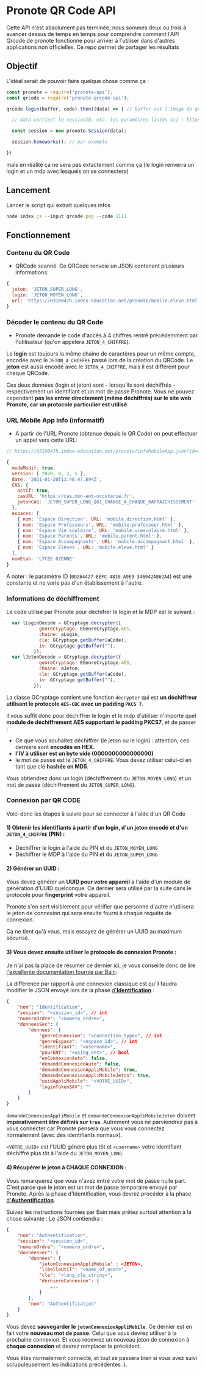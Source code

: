# Pronote QR Code API

Cette API n'est absolument pas terminée, nous sommes deux ou trois à avancer dessus de temps en temps pour comprendre comment l'API Qrcode de pronote fonctionne pour arriver à l'utiliser dans d'autres applications non officielles. Ce repo permet de partager les résultats

## Objectif

L'idéal serait de pouvoir faire quelque chose comme ça :

```js
const pronote = require('pronote-api');
const qrcode = require('pronote-qrcode-api');

qrcode.login(buffer, code).then((data) => { // buffer est l'image du qrcode, code est le JETON_4_CHIFFRE

  // data contient le sessionID, etc. les paramètres listés ici : https://github.com/Litarvan/pronote-api/blob/master/src/session.js#L28

  const session = new pronote.Session(data); 

  session.homeworks(); // par exemple

})
```

mais en réalité ça ne sera pas extactement comme ça (le login renverra un login et un mdp avec lesquels on se connectera)

## Lancement

Lancer le script qui extrait quelques infos

```js
node index.js --input qrcode.png --code 1111
```

## Fonctionnement

### Contenu du QR Code

* QRCode scanné. Ce QRCode renvoie un JSON contenant plusieurs informations:
```js
{
  jeton: 'JETON_SUPER_LONG',
  login: 'JETON_MOYEN_LONG',
  url: 'https://0310047h.index-education.net/pronote/mobile.eleve.html'
}
```

### Décoder le contenu du QR Code

* Pronote demande le code d'accès à 4 chiffres rentré précédemment par l'utilisateur (qu'on appelera `JETON_4_CHIFFRE`).

Le **login** est toujours la même chaine de caractères pour un même compte, encodée avec le `JETON_4_CHIFFRE` passé lors de la création du QRCode. 
Le **jeton** est aussi encodé avec le `JETON_4_CHIFFRE`, mais il est différent pour chaque QRCode.

Ces deux données (login et jeton) sont - lorsqu'ils sont déchiffrés - respectivement un identifiant et un mot de passe Pronote. Vous ne pouvez cependant **pas les entrer directement (même déchiffrés) sur le site web Pronote, car un protocole particulier est utilisé**.

### URL Mobile App Info (informatif)

* A partir de l'URL Pronote (obtenue depuis le QR Code) on peut effectuer un appel vers cette URL:
```js
// https://0310047h.index-education.net/pronote/infoMobileApp.json?id=0D264427-EEFC-4810-A9E9-346942A862A4

{
  modeModif: true,
  version: [ 2020, 0, 2, 5 ],
  date: '2021-01-20T11:48:47.694Z',
  CAS: {
    actif: true,
    casURL: 'https://cas.mon-ent-occitanie.fr',
    jetonCAS: 'JETON_SUPER_LONG_QUI_CHANGE_A_CHAQUE_RAFRAICHISSEMENT'
  },
  espaces: [
    { nom: 'Espace Direction', URL: 'mobile.direction.html' },
    { nom: 'Espace Professeurs', URL: 'mobile.professeur.html' },
    { nom: 'Espace Vie scolaire', URL: 'mobile.viescolaire.html' },
    { nom: 'Espace Parents', URL: 'mobile.parent.html' },
    { nom: 'Espace Accompagnants', URL: 'mobile.accompagnant.html' },
    { nom: 'Espace Élèves', URL: 'mobile.eleve.html' }
  ],
  nomEtab: 'LYCEE OZENNE'
}
```
A noter : le paramètre ID (`0D264427-EEFC-4810-A9E9-346942A862A4`) est une constante et ne varie pas d'un établissement à l'autre.

### Informations de déchiffrement
Le code utilisé par Pronote pour déchifrer le login et le MDP est le suivant :
```js
  var lLoginDecode = GCryptage.decrypter({
            genreCryptage: EGenreCryptage.AES,
            chaine: aLogin,
            cle: GCryptage.getBuffer(aCode),
            iv: GCryptage.getBuffer(""),
          });
  var lJetonDecode = GCryptage.decrypter({
            genreCryptage: EGenreCryptage.AES,
            chaine: aJeton,
            cle: GCryptage.getBuffer(aCode),
            iv: GCryptage.getBuffer(""),
          });
```
La classe GCryptage contient une fonction `decrypter` qui est  **un déchiffreur utilisant le protocole `AES-CBC` avec un padding `PKCS 7`**.

Il vous suffit donc pour déchiffrer le login et le mdp d'utiliser n'importe quel **module de déchiffrement AES supportant le padding PKCS7**, et de passer :
- Ce que vous souhaitez déchiffrer (le jeton ou le login) : attention, ces derniers sont **encodés en HEX**. 
- **l'IV à utiliser est un byte vide (0000000000000000)** 
- le mot de passe est le `JETON_4_CHIFFRE`. Vous devez utiliser celui-ci en tant que clé **hashée en MD5**.

Vous obtiendrez donc un login (déchiffrement du `JETON_MOYEN_LONG`) et un mot de passe  (déchiffrement du `JETON_SUPER_LONG`).

### Connexion par QR CODE
Voici donc les étapes à suivre pour se connecter à l'aide d'un QR Code

#### 1) **Obtenir les identifiants à partir d'un login, d'un jeton encodé et d'un `JETON_4_CHIFFRE` (PIN) :**

* Déchiffrer le login à l'aide du PIN et du `JETON_MOYEN_LONG`
* Déchiffrer le MDP à l'aide du PIN et du `JETON_SUPER_LONG`

#### 2) **Générer un UUID :**
Vous devez générer un **UUID pour votre appareil** à l'aide d'un module de génération d'UUID quelconque. Ce dernier sera utilisé par la suite dans le protocole pour **fingerprint** votre appareil. 

Pronote s'en sert visiblement pour vérifier que personne d'autre n'utilisera le jeton de connexion qui sera ensuite fourni à chaque requête de connexion.

Ca ne tient qu'à vous, mais essayez de générer un UUID au maximum sécurisé.

#### 3) **Vous devez ensuite utiliser le protocole de connexion Pronote :**

Je n'ai pas la place de résumer ce dernier ici, je vous conseille donc de lire [l'excellente documentation fournie par Bain](https://github.com/bain3/pronotepy/blob/master/PRONOTE%20protocol.md).

La différence par rapport à une connexion classique est qu'il faudra modifier le JSON envoyé lors de la phase [d'**Identification**](https://github.com/bain3/pronotepy/blob/master/PRONOTE%20protocol.md#step-1-1) :

```json
{
    "nom": "Identification",
    "session": "<session_id>", // int
    "numeroOrdre": "<numero_ordre>",
    "donneesSec": {
        "donnees": {
            "genreConnexion": "<connection_type>", // int
            "genreEspace": "<espace_id>", // int
            "identifiant": "<username>",
            "pourENT": "<using_ent>", // bool
            "enConnexionAuto": false,
            "demandeConnexionAuto": false,
            "demandeConnexionAppliMobile": true,
            "demandeConnexionAppliMobileJeton": true,
            "uuidAppliMobile": "<VOTRE_UUID>",  
            "loginTokenSAV": ""
        }
    }
}
```

`demandeConnexionAppliMobile` et `demandeConnexionAppliMobileJeton` doivent **impérativement être définis sur `true`**. Autrement vous ne parviendrez pas à vous connecter car Pronote pensera que vous vous connectez normalement (avec des identifiants normaux).

`<VOTRE_UUID>` est l'UUID généré plus tôt et `<username>` votre identifiant déchiffré plus tôt à l'aide du `JETON_MOYEN_LONG`. 


#### 4) **Récupérer le jeton à CHAQUE CONNEXION :**
Vous remarquerez que vous n'avez entré votre mot de passe nulle part. C'est parce que le jeton est un mot de passe temporaire envoyé par Pronote. Après la phase d'Identification, vous devrez procéder à la phase [d'**Authentification**](https://github.com/bain3/pronotepy/blob/master/PRONOTE%20protocol.md#step-3).

Suivez les instructions fournies par Bain mais prêtez surtout attention à la chose suivante : 
Le JSON contiendra  :

```json
{
    "nom": "Authentification",
    "session": "<session_id>",
    "numeroOrdre": "<numero_ordre>",
    "donneesSec": {
        "donnees": {
        	"jetonConnexionAppliMobile" : <JETON>,
            "libelleUtil": "<name_of_user>",
            "cle": "<long_cle_string>",
            "derniereConnexion": {
                ...
            }
        },
        "nom": "Authentification"
    }
}
```
Vous devez **sauvegarder le `jetonConnexionAppliMobile`**. Ce dernier est en fait votre **nouveau mot de passe**. Celui que vous devrez utiliser à la prochaine connexion. Et vous recevrez un nouveau jeton de connexion à **chaque connexion** et devrez remplacer le précédent. 

Vous êtes normalement connecté, et tout se passera bien si vous avez suivi scrupuleusement les indications précédentes :).

